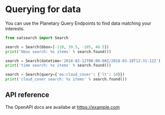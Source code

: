 # Querying for data

You can use the Planetary Query Endpoints to find data matching your interests.

```python
from satsearch import Search

search = Search(bbox=[-110, 39.5, -105, 40.5])
print('bbox search: %s items' % search.found())

search = Search(datetime='2018-02-12T00:00:00Z/2018-03-18T12:31:12Z')
print('time search: %s items' % search.found())

search = Search(query={'eo:cloud_cover': {'lt': 10}})
print('cloud_cover search: %s items' % search.found()) 
```

## API reference

The OpenAPI docs are availabe at <https://example.com>
